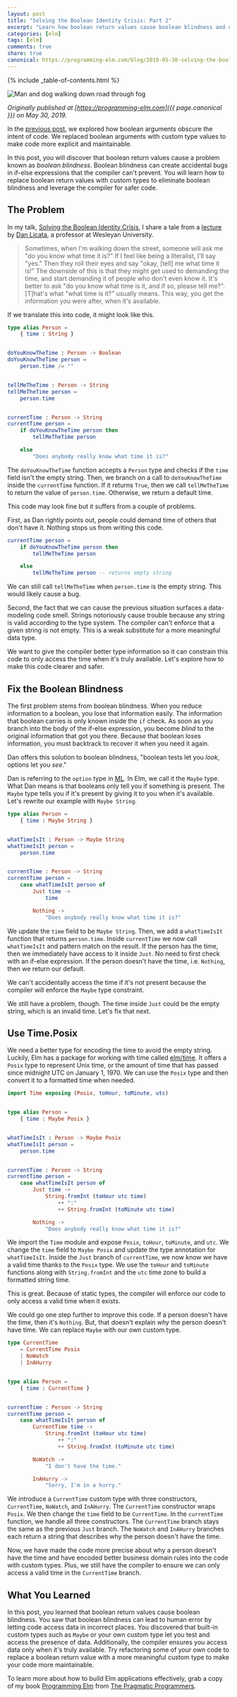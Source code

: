 ```yaml
---
layout: post
title: "Solving the Boolean Identity Crisis: Part 2"
excerpt: "Learn how boolean return values cause boolean blindness and create bugs. Then, discover how to replace boolean return values with Elm's custom types to have safer code."
categories: [elm]
tags: [elm]
comments: true
share: true
canonical: https://programming-elm.com/blog/2019-05-30-solving-the-boolean-identity-crisis-part-2
---
```

{% include _table-of-contents.html %}

![Man and dog walking down road through fog](https://programming-elm.com/img/fog-boolean-blindness.jpg)

_Originally published at [https://programming-elm.com]({{ page.canonical }}) on May 30, 2019._

In the [previous post](/elm/solving-the-boolean-identity-crisis-part-1),
we explored how boolean arguments obscure the intent of code. We replaced
boolean arguments with custom type values to make code more explicit and
maintainable.

In this post, you will discover that boolean return values cause a problem known
as _boolean blindness_. Boolean blindness can create accidental bugs in if-else
expressions that the compiler can't prevent. You will learn how to replace
boolean return values with custom types to eliminate boolean blindness and
leverage the compiler for safer code.

## The Problem

In my talk, [Solving the Boolean Identity Crisis](https://www.youtube.com/watch?v=8Af1bh-BVY8),
I share a tale from a
[lecture](https://www.cs.cmu.edu/~15150/previous-semesters/2012-spring/resources/lectures/09.pdf) by
[Dan Licata](http://dlicata.web.wesleyan.edu), a professor at Wesleyan University.

> Sometimes, when I'm walking down the street, someone will ask me "do you know what time it
is?" If I feel like being a literalist, I'll say "yes." Then they roll their eyes and say "okay, [tell]
me what time it is!" The downside of this is that they might get used to demanding the time, and
start demanding it of people who don't even know it.
It's better to ask "do you know what time is it, and if so, please tell me?". [T]hat's what "what
time is it?" usually means. This way, you get the information you were after, when it's available.

If we translate this into code, it might look like this.

```elm
type alias Person =
    { time : String }


doYouKnowTheTime : Person -> Boolean
doYouKnowTheTime person =
    person.time /= ""


tellMeTheTime : Person -> String
tellMeTheTime person =
    person.time


currentTime : Person -> String
currentTime person =
    if doYouKnowTheTime person then
        tellMeTheTime person

    else
        "Does anybody really know what time it is?"
```

The `doYouKnowTheTime` function accepts a `Person` type and checks if the `time`
field isn't the empty string. Then, we branch on a call to `doYouKnowTheTime` inside the
`currentTime` function. If it returns `True`, then we call `tellMeTheTime` to
return the value of `person.time`. Otherwise, we return a default time.

This code may look fine but it suffers from a couple of problems.

First, as Dan rightly points out, people could demand time of others that don't
have it. Nothing stops us from writing this code.

```elm
currentTime person =
    if doYouKnowTheTime person then
        tellMeTheTime person

    else
        tellMeTheTime person -- returns empty string
```

We can still call `tellMeTheTime` when `person.time` is the empty string. This
would likely cause a bug.

Second, the fact that we can cause the previous situation surfaces a
data-modeling code smell. Strings notoriously cause trouble because any string
is valid according to the type system. The compiler can't enforce that a given
string is not empty. This is a weak substitute for a more meaningful data type.

We want to give the compiler better type information so it can constrain this
code to only access the time when it's truly available. Let's explore how to
make this code clearer and safer.

## Fix the Boolean Blindness

The first problem stems from boolean blindness. When you reduce information to a
boolean, you lose that information easily. The information that boolean carries
is only known inside the `if` check. As soon as you branch into the body of the
if-else expression, you become _blind_ to the original information that got you
there. Because that boolean loses information, you must backtrack to recover it
when you need it again.

Dan offers this solution to boolean blindness, "boolean tests let you _look_,
options let you _see_."

Dan is referring to the `option` type in
[ML](https://en.wikipedia.org/wiki/ML_%28programming_language%29). In Elm, we call
it the `Maybe` type. What Dan means is that booleans only tell you if something is
present. The `Maybe` type tells you if it's present by giving it to you when
it's available. Let's rewrite our example with `Maybe String`.


```elm
type alias Person =
    { time : Maybe String }


whatTimeIsIt : Person -> Maybe String
whatTimeIsIt person =
    person.time


currentTime : Person -> String
currentTime person =
    case whatTimeIsIt person of
        Just time ->
            time

        Nothing ->
            "Does anybody really know what time it is?"
```

We update the `time` field to be `Maybe String`. Then, we add a `whatTimeIsIt`
function that returns `person.time`. Inside `currentTime` we now call
`whatTimeIsIt` and pattern match on the result. If the person has the time, then
we immediately have access to it inside `Just`. No need to first check with an
if-else expression. If the person doesn't have the time, i.e. `Nothing`, then we
return our default. 

We can't accidentally access the time if it's not present because the compiler
will enforce the `Maybe` type constraint.

We still have a problem, though. The time inside `Just` could be the empty
string, which is an invalid time. Let's fix that next.

## Use Time.Posix

We need a better type for encoding the time to avoid the empty string. Luckily,
Elm has a package for working with time called
[elm/time](https://package.elm-lang.org/packages/elm/time/latest/). It offers a
`Posix` type to represent Unix time, or the amount of time that has passed since
midnight UTC on January 1, 1970. We can use the `Posix` type and then convert it
to a formatted time when needed.


```elm
import Time exposing (Posix, toHour, toMinute, utc)


type alias Person =
    { time : Maybe Posix }


whatTimeIsIt : Person -> Maybe Posix
whatTimeIsIt person =
    person.time


currentTime : Person -> String
currentTime person =
    case whatTimeIsIt person of
        Just time ->
            String.fromInt (toHour utc time)
                ++ ":"
                ++ String.fromInt (toMinute utc time)

        Nothing ->
            "Does anybody really know what time it is?"
```

We import the `Time` module and expose `Posix`, `toHour`, `toMinute`, and `utc`.
We change the `time` field to `Maybe Posix` and update the type annotation for
`whatTimeIsIt`. Inside the `Just` branch of `currentTime`, we now know we have a
valid time thanks to the `Posix` type. We use the `toHour` and `toMinute`
functions along with `String.fromInt` and the `utc` time zone to build a
formatted string time.

This is great. Because of static types, the compiler will enforce our code to
only access a valid time when it exists.

We could go one step further to improve this code. If a person doesn't have the
time, then it's `Nothing`. But, that doesn't explain _why_ the person doesn't
have time. We can replace `Maybe` with our own custom type. 

```elm
type CurrentTime
    = CurrentTime Posix
    | NoWatch
    | InAHurry


type alias Person =
    { time : CurrentTime }


currentTime : Person -> String
currentTime person =
    case whatTimeIsIt person of
        CurrentTime time ->
            String.fromInt (toHour utc time)
                ++ ":"
                ++ String.fromInt (toMinute utc time)

        NoWatch ->
            "I don't have the time."

        InAHurry ->
            "Sorry, I'm in a hurry."
```

We introduce a `CurrentTime` custom type with three constructors, `CurrentTime`,
`NoWatch`, and `InAHurry`. The `CurrentTime` constructor wraps `Posix`. We then
change the `time` field to be `CurrentTime`. In the `currentTime` function, we
handle all three constructors. The `CurrentTime` branch stays the same as the
previous `Just` branch. The `NoWatch` and `InAHurry` branches each return a
string that describes why the person doesn't have the time.

Now, we have made the code more precise about why a person doesn't have the time
and have encoded better business domain rules into the code with custom types.
Plus, we still have the compiler to ensure we can only access a valid time in
the `CurrentTime` branch.

## What You Learned

In this post, you learned that boolean return values cause boolean blindness.
You saw that boolean blindness can lead to human error by letting code access
data in incorrect places. You discovered that built-in custom types such as
`Maybe` or your own custom type let you test and access the presence of data.
Additionally, the compiler ensures you access data only when it's truly
available. Try refactoring some of your own code to replace a boolean return
value with a more meaningful custom type to make your code more maintainable.

To learn more about how to build Elm applications effectively, grab a copy of my
book [Programming Elm](https://programming-elm.com) from
[The Pragmatic Programmers](https://pragprog.com/book/jfelm/programming-elm).
